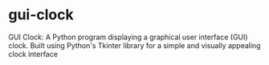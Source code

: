 # gui-clock
GUI Clock: A Python program displaying a graphical user interface (GUI) clock. Built using Python's Tkinter library for a simple and visually appealing clock interface
